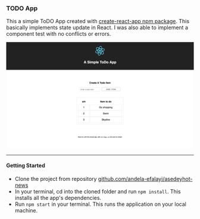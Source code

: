 ### TODO App
This a simple ToDO App created with [create-react-app npm package](https://github.com/facebookincubator/create-react-app). This basically implements state update in React. I was also able to implement a component test with no conflicts or errors.

![Alt todoapp](/todo-app.png?raw=true "Screenshot")

***
#### Getting Started

- Clone the project from repository [github.com/andela-efalayi/asedeyhot-news](https://github.com/andela-efalayi/todo-app)
- In your terminal, cd into the cloned folder and run `npm install`. This installs all the app's dependencies.
- Run `npm start` in your terminal. This runs the application on your local machine.
